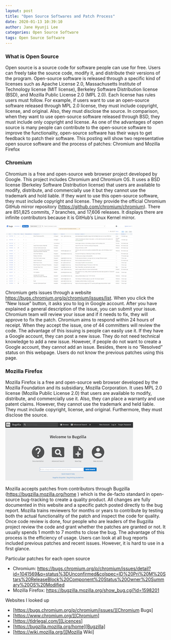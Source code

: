 ```yaml
---
layout: post
title: "Open Source Softwares and Patch Process"
date: 2020-01-13 10:39:10
author: Jane Hyunji Lee
categories: Open Source Software
tags: Open Source Software
---
```


### What is Open Source 

Open source is a source code for software people can use for free. Users can freely take the source code, modify it, and distribute their versions of the program. Open-source software is released through a specific kind of licenses such as Apache License 2.0, Massachusetts Institute of Technology license (MIT license), Berkeley Software Distribution license (BSD), and Mozilla Public License 2.0 (MPL 2.0). Each license has rules users must follow. For example, if users want to use an open-source software released through MPL 2.0 license, they must include copyright, license, and original. Also, they must disclose the source. In comparison, when they want to use open-source software released through BSD, they must include only copyright and license.
As one of the advantages of open source is many people can contribute to the open-source software to improve the functionality, open-source software has their ways to get feedback to patch their software. This posting will show two representative open source software and the process of patches: Chromium and Mozilla Firefox



### Chromium

Chromium is a free and open-source web browser project developed by Google. This project includes Chromium and Chromium OS. It uses a BSD license (Berkeley Software Distribution license) that users are available to modify, distribute, and commercially use it but they cannot use the trademark and hold liable. If they want to use this open-source software, they must include copyright and license. They provide the official Chromium GitHub mirror repository (https://github.com/chromium/chromium). There are 851,825 commits, 7 branches, and 17,606 releases. It displays there are infinite contributors because it is GitHub’s Linux Kernel mirror.

![image info](./Images/chromium-bug.png)

Chromium gets issues through a website https://bugs.chromium.org/p/chromium/issues/list. When you click the “New Issue” button, it asks you to log in Google account. After you have explained a general description of the issue, you can submit your issue. Chromium team will review your issue and if it needs to fix, they will approve to fix the patch. Chromium aims to respond within 24 hours of receipt. When they accept the issue, one of 44 committers will review the code.
The advantage of this issuing is people can easily use it. If they have a Google account, they can post a new issue. They do not need technical knowledge to add a new issue. However, if people do not want to create a Google account, they cannot add an issue. Besides, there is no “Resolved” status on this webpage. Users do not know the previous patches using this page.



### Mozilla Firefox

Mozilla Firefox is a free and open-source web browser developed by the Mozilla Foundation and its subsidiary, Mozilla Corporation. It uses MPL 2.0 license (Mozilla Public License 2.0) that users are available to modify, distribute, and commercially use it. Also, they can place a warranty and use patent claims. However, they cannot use the trademark and held liable. They must include copyright, license, and original. Furthermore, they must disclose the source.

![image info](./Images/Mozilla.PNG)

Mozilla accepts patches from contributors through Bugzilla (https://bugzilla.mozilla.org/home
) which is the de-facto standard in open-source bug-tracking to create a quality product. All changes are fully documented in this website and a specific patch posted directly to the bug report. Mozilla trains reviewers for months or years to contribute by testing both the actual functionality of the patch and inspect the code for quality. Once code review is done, four people who are leaders of the Bugzilla project review the code and grant whether the patches are granted or not. It usually spends 1 month to 7 months to close the bug.
The advantage of this process is the efficiency of usage. Users can look at all bug reports included previous patches and recent issues. However, it is hard to use in a first glance.


Particular patches for each open source
- Chromium: https://bugs.chromium.org/p/chromium/issues/detail?id=1041569&q=status%3DUnconfirmed&colspec=ID%20Pri%20M%20Stars%20ReleaseBlock%20Component%20Status%20Owner%20Summary%20OS%20Modified
- Mozilla Firefox: https://bugzilla.mozilla.org/show_bug.cgi?id=1598201

Websites I looked up
- [https://bugs.chromium.org/p/chromium/issues/][Chromium Bugs]
- [https://www.chromium.org/][Chromium]
- [https://tldrlegal.com/][Licences]
- [https://bugzilla.mozilla.org/home][Bugzilla]
- [https://wiki.mozilla.org/][Mozilla Wiki]